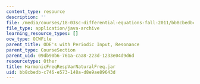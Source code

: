 ```yaml
---
content_type: resource
description: ''
file: /media/courses/18-03sc-differential-equations-fall-2011/bb8cbedbc746e573148ad8e9ae89643d_HarmonicFreqRespVarNaturalFreq.jar
file_type: application/java-archive
learning_resource_types: []
ocw_type: OCWFile
parent_title: ODE's with Periodic Input, Resonance
parent_type: CourseSection
parent_uid: 09db90b6-761a-caa8-223d-1233e04d9d6d
resourcetype: Other
title: HarmonicFreqRespVarNaturalFreq.jar
uid: bb8cbedb-c746-e573-148a-d8e9ae89643d
---
```

